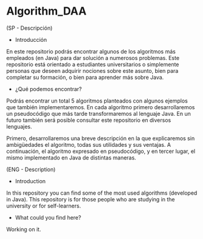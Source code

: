 # Algorithm_DAA

(SP - Descripción)

- Introducción

En este repositorio podrás encontrar algunos de los algoritmos más empleados (en Java) para dar solución a numerosos problemas. Este repositorio está orientado a estudiantes universitarios o simplemente personas que deseen adquirir nociones sobre este asunto, bien para completar su formación, o bien para aprender más sobre Java.

- ¿Qué podemos encontrar?

Podrás encontrar un total 5 algoritmos planteados con algunos ejemplos que también implementaremos. En cada algoritmo primero desarrollaremos un pseudocódigo que más tarde transformaremos al lenguaje Java. En un futuro también será posible consultar este repositorio en diversos lenguajes. 

Primero, desarrollaremos una breve descripción en la que explicaremos sin ambigüedades el algoritmo, todas sus utilidades y sus ventajas. A continuación, el algoritmo expresado en pseudocódigo, y en tercer lugar, el mismo implementado en Java de distintas maneras.

(ENG - Description)

- Introduction

In this repository you can find some of the most used algorithms (developed in Java). This repository is for those people who are studying in the university or for self-learners.

- What could you find here?

Working on it.
